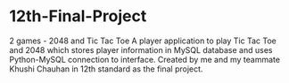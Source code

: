 # 12th-Final-Project
2 games - 2048 and Tic Tac Toe
A player application to play Tic Tac Toe and 2048 which stores player information in MySQL database and uses Python-MySQL connection to interface. Created by me and my teammate Khushi Chauhan in 12th standard as the final project.
